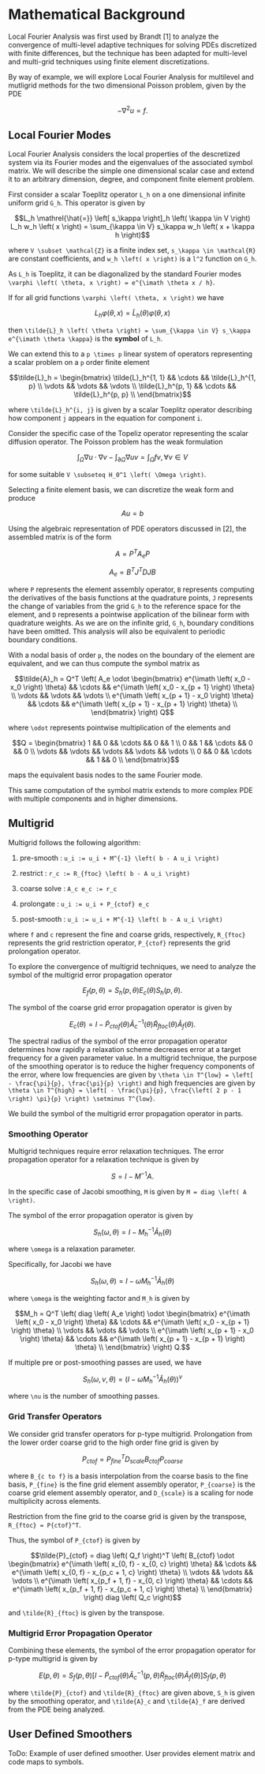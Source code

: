 # Mathematical Background

Local Fourier Analysis was first used by Brandt [1] to analyze the convergence of multi-level adaptive techniques for solving PDEs discretized with finite differences, but the technique has been adapted for multi-level and multi-grid techniques using finite element discretizations.

By way of example, we will explore Local Fourier Analysis for multilevel and mutligrid methods for the two dimensional Poisson problem, given by the PDE

```math
- \nabla^2 u = f.
```

## Local Fourier Modes

Local Fourier Analysis considers the local properties of the descretized system via its Fourier modes and the eigenvalues of the associated symbol matrix.
We will describe the simple one dimensional scalar case and extend it to an arbitrary dimension, degree, and component finite element problem.

First consider a scalar Toeplitz operator ``L_h`` on a one dimensional infinite uniform grid ``G_h``.
This operator is given by

```math
L_h \mathrel{\hat{=}} \left[ s_\kappa \right]_h \left( \kappa \in V \right)

L_h w_h \left( x \right) = \sum_{\kappa \in V} s_\kappa w_h \left( x + \kappa h \right)
```

where ``V \subset \mathcal{Z}`` is a finite index set, ``s_\kappa \in \mathcal{R}`` are constant coefficients, and ``w_h \left( x \right)`` is a ``l^2`` function on ``G_h``.

As ``L_h`` is Toeplitz, it can be diagonalized by the standard Fourier modes ``\varphi \left( \theta, x \right) = e^{\imath \theta x / h}``.

If for all grid functions ``\varphi \left( \theta, x \right)`` we have

```math
L_h \varphi \left( \theta, x \right) = \tilde{L}_h \left( \theta \right) \varphi \left( \theta, x \right)
```

then ``\tilde{L}_h \left( \theta \right) = \sum_{\kappa \in V} s_\kappa e^{\imath \theta \kappa}`` is the **symbol** of ``L_h``.

We can extend this to a ``p \times p`` linear system of operators representing a scalar problem on a ``p`` order finite element

```math
\tilde{L}_h = \begin{bmatrix}
    \tilde{L}_h^{1, 1}  &&  \cdots  &&  \tilde{L}_h^{1, p} \\
    \vdots              &&  \vdots  &&  \vdots             \\
    \tilde{L}_h^{p, 1}  &&  \cdots  &&  \tilde{L}_h^{p, p} \\
\end{bmatrix}
```

where ``\tilde{L}_h^{i, j}`` is given by a scalar Toeplitz operator describing how component ``j`` appears in the equation for component ``i``.

Consider the specific case of the Topeliz operator representing the scalar diffusion operator.
The Poisson problem has the weak formulation

```math
\int_{\Omega} \nabla u \cdot \nabla v - \int_{\partial \Omega} \nabla u v = \int_{\Omega} f v, \forall v \in V
```

for some suitable ``V \subseteq H_0^1 \left( \Omega \right)``.

Selecting a finite element basis, we can discretize the weak form and produce

```math
A u = b
```

Using the algebraic representation of PDE operators discussed in [2], the assembled matrix is of the form

```math
A = P^T A_e P
```

```math
A_e = B^T J^T D J B
```

where ``P`` represents the element assembly operator, ``B`` represents computing the derivatives of the basis functions at the quadrature points, ``J`` represents the change of variables from the grid ``G_h`` to the reference space for the element, and ``D`` represents a pointwise application of the bilinear form with quadrature weights.
As we are on the infinite grid, ``G_h``, boundary conditions have been omitted.
This analysis will also be equivalent to periodic boundary conditions.

With a nodal basis of order ``p``, the nodes on the boundary of the element are equivalent, and we can thus compute the symbol matrix as

```math
\tilde{A}_h = Q^T \left( A_e \odot \begin{bmatrix}
    e^{\imath \left( x_0 - x_0 \right) \theta}        &&  \cdots  &&  e^{\imath \left( x_0 - x_{p + 1} \right) \theta}        \\
    \vdots                                            &&  \vdots  &&  \vdots                                                  \\
    e^{\imath \left( x_{p + 1} - x_0 \right) \theta}  &&  \cdots  &&  e^{\imath \left( x_{p + 1} - x_{p + 1} \right) \theta}  \\
\end{bmatrix} \right) Q
```

where ``\odot`` represents pointwise multiplication of the elements and

```math
Q = \begin{bmatrix}
    1       &&  0       &&  \cdots  &&  0       &&  1       \\
    0       &&  1       &&  \cdots  &&  0       &&  0       \\
    \vdots  &&  \vdots  &&  \vdots  &&  \vdots  &&  \vdots  \\
    0       &&  0       &&  \cdots  &&  1       &&  0       \\
\end{bmatrix}
```

maps the equivalent basis nodes to the same Fourier mode.

This same computation of the symbol matrix extends to more complex PDE with multiple components and in higher dimensions.

## Multigrid

Multigrid follows the following algorithm:

1. pre-smooth   : ``u_i := u_i + M^{-1} \left( b - A u_i \right)``

2. restrict     : ``r_c := R_{ftoc} \left( b - A u_i \right)``

3. coarse solve : ``A_c e_c := r_c``

4. prolongate   : ``u_i := u_i + P_{ctof} e_c``

5. post-smooth  : ``u_i := u_i + M^{-1} \left( b - A u_i \right)``

where ``f`` and ``c`` represent the fine and coarse grids, respectively, ``R_{ftoc}`` represents the grid restriction operator, ``P_{ctof}`` represents the grid prolongation operator.

To explore the convergence of multigrid techniques, we need to analyze the symbol of the multigrid error propagation operator

```math
E_f \left( p, \theta \right) = S_h \left( p, \theta \right) E_c \left( \theta \right) S_h \left( p, \theta \right).
```

The symbol of the coarse grid error propagation operator is given by

```math
E_c \left( \theta \right) = I - \tilde{P}_{ctof} \left( \theta \right) \tilde{A}_c^{-1} \left( \theta \right) \tilde{R}_{ftoc} \left( \theta \right) \tilde{A}_f \left( \theta \right).
```

The spectral radius of the symbol of the error propagation operator determines how rapidly a relaxation scheme decreases error at a target frequency for a given parameter value.
In a multigrid technique, the purpose of the smoothing operator is to reduce the higher frequency components of the error, where low frequencies are given by ``\theta \in T^{low} = \left[ - \frac{\pi}{p}, \frac{\pi}{p} \right)`` and high frequencies are given by ``\theta \in T^{high} = \left[ - \frac{\pi}{p}, \frac{\left( 2 p - 1 \right) \pi}{p} \right) \setminus T^{low}``.

We build the symbol of the multigrid error propagation operator in parts.

### Smoothing Operator

Multigrid techniques require error relaxation techniques.
The error propagation operator for a relaxation technique is given by

```math
S = I - M^{-1} A.
```

In the specific case of Jacobi smoothing, ``M`` is given by ``M = diag \left( A \right)``.

The symbol of the error propagation operator is given by

```math
S_h \left( \omega, \theta \right) = I - M_h^{-1} \tilde{A}_h \left( \theta \right)
```

where ``\omega`` is a relaxation parameter.

Specifically, for Jacobi we have

```math
S_h \left( \omega, \theta \right) = I - \omega M_h^{-1} \tilde{A}_h \left( \theta \right)
```

where ``\omega`` is the weighting factor and ``M_h`` is given by

```math
M_h = Q^T \left( diag \left( A_e \right) \odot \begin{bmatrix}
    e^{\imath \left( x_0 - x_0 \right) \theta}        &&  \cdots  &&  e^{\imath \left( x_0 - x_{p + 1} \right) \theta}        \\
    \vdots                                            &&  \vdots  &&  \vdots                                                  \\
    e^{\imath \left( x_{p + 1} - x_0 \right) \theta}  &&  \cdots  &&  e^{\imath \left( x_{p + 1} - x_{p + 1} \right) \theta}  \\
\end{bmatrix} \right) Q.
```

If multiple pre or post-smoothing passes are used, we have

```math
S_h \left( \omega, \nu, \theta \right) = \left( I - \omega M_h^{-1} \tilde{A}_h \left( \theta \right) \right)^{\nu}
```

where ``\nu`` is the number of smoothing passes.

### Grid Transfer Operators

We consider grid transfer operators for p-type multigrid.
Prolongation from the lower order coarse grid to the high order fine grid is given by 

```math
P_{ctof} = P_{fine}^T D_{scale} B_{c to f} P_{coarse}
```

where ``B_{c to f}`` is a basis interpolation from the coarse basis to the fine basis, ``P_{fine}`` is the fine grid element assembly operator, ``P_{coarse}`` is the coarse grid element assembly operator, and ``D_{scale}`` is a scaling for node multiplicity across elements.

Restriction from the fine grid to the coarse grid is given by the transpose, ``R_{ftoc} = P{ctof}^T``.

Thus, the symbol of ``P_{ctof}`` is given by

```math
\tilde{P}_{ctof} = diag \left( Q_f \right)^T \left( B_{ctof} \odot \begin{bmatrix}
    e^{\imath \left( x_{0, f} - x_{0, c} \right) \theta}          &&  \cdots  &&  e^{\imath \left( x_{0, f} - x_{p_c + 1, c} \right) \theta}        \\
    \vdots                                                        &&  \vdots  &&  \vdots                                                            \\
    e^{\imath \left( x_{p_f + 1, f} - x_{0, c} \right) \theta}    &&  \cdots  &&  e^{\imath \left( x_{p_f + 1, f} - x_{p_c + 1, c} \right) \theta}  \\
\end{bmatrix} \right) diag \left( Q_c \right)
```

and ``\tilde{R}_{ftoc}`` is given by the transpose.

### Multigrid Error Propagation Operator

Combining these elements, the symbol of the error propagation operator for p-type multigrid is given by

```math
E \left( p, \theta \right) = S_f \left( p, \theta \right) \left[ I - \tilde{P}_{ctof} \left( \theta \right) \tilde{A}_c^{-1} \left( p, \theta \right) \tilde{R}_{ftoc} \left( \theta \right) \tilde{A}_f \left( \theta \right) \right] S_f \left( p , \theta \right)
```

where ``\tilde{P}_{ctof}`` and ``\tilde{R}_{ftoc}`` are given above, ``S_h`` is given by the smoothing operator, and ``\tilde{A}_c`` and ``\tilde{A}_f`` are derived from the PDE being analyzed.

## User Defined Smoothers

ToDo: Example of user defined smoother. User provides element matrix and code maps to symbols.
